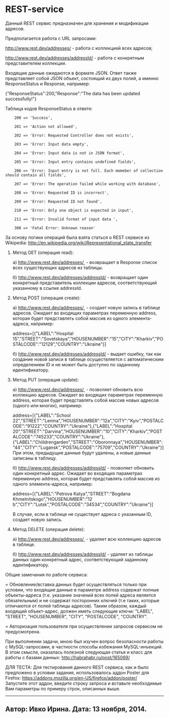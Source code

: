 REST-service
============
Данный REST сервис предназначен для хранения и модификации адресов. 

Предполагается работа с URL запросами: 

http://www.rest.dev/addresses/ - работа с коллекцией всех адресов;

http://www.rest.dev/addresses/addressId/ - работа с конкретным представителем коллекции.

Входящие данные ожидаются в формате JSON. Ответ также представляет собой JSON объект, состоящий из двух полей, а именно ResponseStatus и Response, например: 

{"ResponseStatus":200,"Response":"The data has been updated successfully!"} 

Таблица кодов ResponseStatus в ответе:

        200 => 'Success',
        
        201 => 'Action not allowed',
        
        202 => 'Error: Requested Controller does not exists',
        
        203 => 'Error: Input data empty',
        
        204 => 'Error: Input data is not in JSON format',
        
        205 => 'Error: Input entry contains undefined fields',
        
        206 => 'Error: Input entry is not full. Each memeber of collection should contain all fields',
        
        207 => 'Error: The operation failed while working with database',
        
        208 => 'Error: Requested ID is incorrect',
        
        209 => 'Error: Requested ID not found',
        
        210 => 'Error: Only one object is expected in input',
       
        211 => 'Error: Invalid format of input data ',
        
        300 => 'Fatal Error: Unknown reason'

За основу логики операций была взята статься о REST сервисе из Wikipedia: 
http://en.wikipedia.org/wiki/Representational_state_transfer

1. Метод GET (операция read):
   
   а) http://www.rest.dev/addresses/  - возвращает в Response список всех существующих адресов из таблицы.
   
   б) http://www.rest.dev/addresses/addressId/ - возвращает один конкретный представитель коллекции адресов, соответствующий указанному в ссылке addressId. 

2. Метод POST (операция create):
   
   а) http://www.rest.dev/addresses/  - создает новую запись в таблице адресов. 
   Ожидает во входящих параметрах переменную address, которая будет представлять собой массив из одного элемента-адреса, например:

   address=[{"LABEL":"Hospital 15","STREET":"Sovetskaya","HOUSENUMBER":"15","CITY":"Kharkiv","POSTALCODE":"12129","COUNTRY":"Ukraine"}]
   
   б) http://www.rest.dev/addresses/addressId/ - выдает ошибку, так как создание новой записи в таблице осуществляется с автоматическим определением ID и не может быть доступно по заданному идентификатору. 

3. Метод PUT (операция update):
   
   а) http://www.rest.dev/addresses/  - позволяет обновить всю коллекцию адресов. 
   Ожидает во входящих параметрах переменную address, которая будет представлять собой массив новых адресов (одного или многих), например:

   address=[{"LABEL":"School 22","STREET":"Lenina","HOUSENUMBER":"12a","CITY":"Kyiv","POSTALCODE":"91222","COUNTRY":"Ukraine"},{"LABEL":"Hospital 20","STREET":"Darvina","HOUSENUMBER":"10","CITY":"Kharkiv","POSTALCODE":"745233","COUNTRY":"Ukraine"},{"LABEL":"Chiildrengarden","STREET":"Oboronnaya","HOUSENUMBER":"44","CITY":"Lugansk","POSTALCODE":"75709","COUNTRY":"Ukraine"}]
   При этом, предыдущие данные будут удалены, а новые данные записаны в таблицу.

   б) http://www.rest.dev/addresses/addressId/ - позволяет обновить один конкретный адрес.
   Ожидает во входящих параметрах переменную address, которая будет представлять собой массив из одного элемента-адреса, например:
   
   address=[{"LABEL":"Petrova Katya","STREET":"Bogdana Khmelnitskogo","HOUSENUMBER":"12 b","CITY":"Lutsk","POSTALCODE":"34534","COUNTRY":"Ukraine"}]
   
   В случае, если в таблице не существует адреса с указанным ID, создает новую запись.

4. Метод DELETE (операция delete):

   а) http://www.rest.dev/addresses/  - удаляет всю коллекцию адресов в таблице.

   б) http://www.rest.dev/addresses/addressId/ - удаляет из таблицы данных один конкретный адрес, соответствующий заданному идентификатору.

Общие замечания по работе сервиса: 

= Обновление/вставка данных будет осуществляться только при условии, что входящие данные в параметре address содержат полные объекты-адреса (т.е. указание значений всех полей адреса является обязательным) и не содержат посторонних ключей (т.е таких, которые отличаются от полей таблицы адресов). Таким образом, каждый входящий объект-адрес, должен иметь следующие ключи: "LABEL", "STREET", "HOUSENUMBER", "CITY", "POSTALCODE", "COUNTRY".

= Авторизация пользователя при осуществлении запросов сервисом не предусмотрена.

При выполнении задачи, мною был изучен вопрос безопасности работы с MySQL-запросами, в частности способы избежания MySQL-инъекций. В этом смысле, оказалась полезной следующая статья и класс для работы с базами данных: http://habrahabr.ru/post/165069/

ДЛЯ ТЕСТА:
Для тестирования данного REST сервиса, как и было предложено в условии задания, использовалось аддон Poster для Firefox: https://addons.mozilla.org/en-US/firefox/addon/poster/  
Запустите этот аддон, введите строку запроса и вставьте необходимые Вам параметры по примеру строк, описанных выше. 

------------------------------
Автор: Ивко Ирина. Дата: 13 ноября, 2014. 
------------------------------
